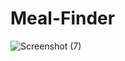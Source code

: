 # Meal-Finder








![Screenshot (7)](https://github.com/Madesh01/Meal-Finder/assets/137975779/621bd20f-050a-46a2-85ed-a0effc39e866)
